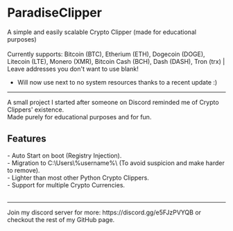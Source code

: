 # ParadiseClipper
A simple and easily scalable Crypto Clipper (made for educational purposes)
<br>
<br>
Currently supports: Bitcoin (BTC), Etherium (ETH), Dogecoin (DOGE), Litecoin (LTE), Monero (XMR), Bitcoin Cash (BCH), Dash (DASH), Tron (trx) | Leave addresses you don't want to use blank!
<br>
- Will now use next to no system resources thanks to a recent update :)
<hr>
A small project I started after someone on Discord reminded me of Crypto Clippers' existence.
<br>
Made purely for educational purposes and for fun.
<br>
<h2>Features</h2>
- Auto Start on boot (Registry Injection).<br>
- Migration to C:\Users\%username%\ (To avoid suspicion and make harder to remove).<br>
- Lighter than most other Python Crypto Clippers.<br>
- Support for multiple Crypto Currencies.<br>
<br>
<hr>
Join my discord server for more: https://discord.gg/e5FJzPVYQB
or checkout the rest of my GitHub page.